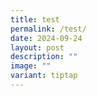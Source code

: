 ```yaml
---
title: test
permalink: /test/
date: 2024-09-24
layout: post
description: ""
image: ""
variant: tiptap
---
```


